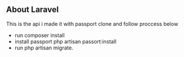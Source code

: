
## About Laravel

This is the api i made it with passport 
clone and follow proccess below
- run composer install
- install passport php artisan passort:install
- run php artisan migrate.
